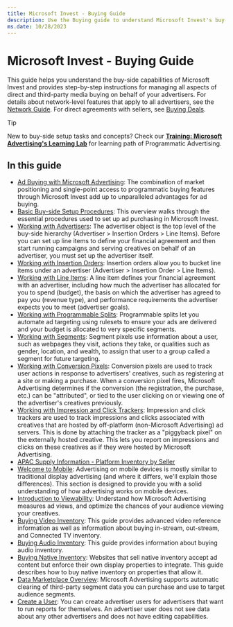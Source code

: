```yaml
---
title: Microsoft Invest - Buying Guide
description: Use the Buying guide to understand Microsoft Invest's buy-side capabilities and handle direct and third-party media buying for your advertisers.
ms.date: 10/28/2023
---
```


# Microsoft Invest - Buying Guide

This guide helps you understand the buy-side capabilities of Microsoft Invest and provides step-by-step instructions for managing all aspects of direct and third-party media buying on behalf of your advertisers. For details about network-level features that apply to all
advertisers, see the [Network Guide](network-guide.md). For direct agreements with sellers, see [Buying Deals](buying-deals.md).

> [!TIP]
> New to buy-side setup tasks and concepts? Check our **[Training: Microsoft Advertising's Learning Lab](../training-resources/training-microsoft-advertising-learning-lab.md)** for learning path of Programmatic Advertising.

## In this guide

- [Ad Buying with Microsoft Advertising](ad-buying-with-xandr.md): The combination of market positioning and single-point
  access to programmatic buying features through Microsoft Invest add up to unparalleled advantages for ad buying.
- [Basic Buy-side Setup Procedures](basic-buy-side-setup-procedures.md): This overview walks through the essential procedures used to set up ad purchasing in Microsoft Invest.
- [Working with Advertisers](working-with-advertisers.md): The advertiser object is the top level of the buy-side hierarchy (Advertiser &gt; Insertion Orders &gt; Line Items). Before you can set up line items to define your financial agreement and then start running campaigns and
  serving creatives on behalf of an advertiser, you must set up the advertiser itself.
- [Working with Insertion Orders](working-with-insertion-orders.md): Insertion orders allow you to bucket line items under an advertiser (Advertiser &gt; Insertion Order &gt; Line Items).
- [Working with Line Items](working-with-line-items.md): A line item defines your financial agreement with an advertiser, including how much the advertiser has allocated for you to spend (budget), the basis on which the advertiser has agreed to pay you (revenue type), and performance requirements the advertiser expects you to meet (advertiser goals).
- [Working with Programmable Splits](working-with-programmable-splits.md): Programmable splits let you automate ad targeting using rulesets to ensure your ads are delivered and your budget is allocated to very specific segments.
- [Working with Segments](working-with-segments.md): Segment pixels use information about a user, such as webpages they visit, actions they take, or qualities such as gender, location, and wealth, to assign that user to a group called a segment for future targeting.
- [Working with Conversion Pixels](working-with-conversion-pixels.md): Conversion pixels are used to track user actions in response to advertisers' creatives, such as registering at a site or making a purchase. When a conversion pixel fires, Microsoft Advertising determines if the conversion (the registration, the purchase, etc.) can be "attributed", or tied to the user clicking on or viewing one of the advertiser's creatives previously.
- [Working with Impression and Click Trackers](working-with-impression-and-click-trackers.md): Impression and click trackers are used to track impressions and clicks associated with creatives that are hosted by off-platform (non-Microsoft Advertising) ad servers. This is done by attaching the tracker as a "piggyback pixel" on the externally hosted creative. This lets you report on impressions and clicks on these creatives as if they were hosted by Microsoft Advertising.
- [APAC Supply Information - Platform Inventory by Seller](apac-supply-information-platform-inventory-by-seller.md)
- [Welcome to Mobile](welcome-to-mobile.md): Advertising on mobile devices is mostly similar to traditional display advertising (and where it differs, we'll explain those differences). This section is designed to provide you with a solid understanding of how advertising works on mobile devices.
- [Introduction to Viewability](introduction-to-viewability.md): Understand how Microsoft Advertising measures ad views, and optimize the chances of your audience viewing your creatives.
- [Buying Video Inventory](buying-video-inventory.md): This guide provides advanced video reference information as well as information about buying in-stream, out-stream, and Connected TV inventory.
- [Buying Audio Inventory](buying-audio-inventory.md): This guide provides information about buying audio inventory.
- [Buying Native Inventory](buying-native-inventory.md): Websites that sell native inventory accept ad content but enforce their own display properties to integrate. This guide describes how to buy native inventory on properties that allow it.
- [Data Marketplace Overview](data-marketplace-overview.md): Microsoft Advertising supports automatic clearing of third-party segment data you can purchase and use to target audience segments.
- [Create a User](create-a-user.md): You can create advertiser users for advertisers that want to run reports for themselves. An advertiser user does not see data about any other advertisers and does not have editing capabilities.
